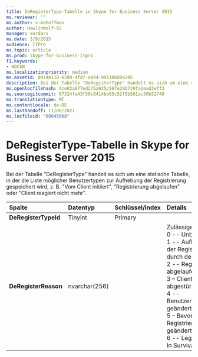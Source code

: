 ```yaml
---
title: DeRegisterType-Tabelle in Skype for Business Server 2015
ms.reviewer: ''
ms.author: v-mahoffman
author: HowlinWolf-92
manager: serdars
ms.date: 3/9/2015
audience: ITPro
ms.topic: article
ms.prod: skype-for-business-itpro
f1.keywords:
- NOCSH
ms.localizationpriority: medium
ms.assetid: 09148118-6209-4fd7-a494-99118689a245
description: Bei der Tabelle "DeRegisterType" handelt es sich um eine statische Tabelle, in der die Liste möglicher Benutzertypen zur Aufhebung der Registrierung gespeichert wird, z. B. "Vom Client initiiert", "Registrierung abgelaufen" oder "Client reagiert nicht mehr".
ms.openlocfilehash: 4ce03a677ed275a925c56fe29b729fa2ead3eff3
ms.sourcegitcommit: 67324fe43f50c8414bb65c52f5b561ac30b52748
ms.translationtype: MT
ms.contentlocale: de-DE
ms.lasthandoff: 11/08/2021
ms.locfileid: "60845068"
---
```

# <a name="deregistertype-table-in-skype-for-business-server-2015"></a>DeRegisterType-Tabelle in Skype for Business Server 2015
 
Bei der Tabelle "DeRegisterType" handelt es sich um eine statische Tabelle, in der die Liste möglicher Benutzertypen zur Aufhebung der Registrierung gespeichert wird, z. B. "Vom Client initiiert", "Registrierung abgelaufen" oder "Client reagiert nicht mehr".
  
|**Spalte**|**Datentyp**|**Schlüssel/Index**|**Details**|
|:-----|:-----|:-----|:-----|
|**DeRegisterTypeId** <br/> |Tinyint  <br/> |Primary  <br/> ||
|**DeRegisterReason** <br/> |nvarchar(256)  <br/> || Zulässige Werte: <br/>  0 -- Unbekannt <br/>  1 -- Aufhebung der Registrierung durch den Client <br/>  2 -- Registrierung abgelaufen <br/>  3 – Client abgestürzt <br/>  4 -- Benutzerattribute geändert <br/>  5 – Bevorzugte Registrierungsstelle geändert <br/>  6 -- Legacyclient In Survival Mode <br/> |
   

